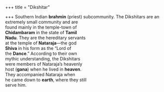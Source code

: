 +++
title = "Dikshitar"

+++
Southern Indian **brahmin** (priest) subcommunity. The Dikshitars are an  
extremely small community and are  
found mainly in the temple-town of  
**Chidambaram** in the state of **Tamil**  
**Nadu**. They are the hereditary servants  
at the temple of **Nataraja**—the god  
**Shiva** in his form as the “Lord of  
the **Dance**.” According to their own  
mythic understanding, the Dikshitars  
were members of Nataraja’s heavenly  
host (**gana**) when he lived in **heaven**.  
They accompanied Nataraja when  
he came down to **earth**, where they still  
serve him.